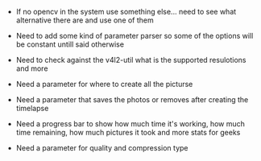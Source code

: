 - If no opencv in the system use something else...
  need to see what alternative there are and use one of them

- Need to add some kind of parameter parser so some of the options will be 
  constant untill said otherwise

- Need to check against the v4l2-util what is the supported 
  resulotions and more

- Need a parameter for where to create all the picturse

- Need a parameter that saves the photos or removes 
  after creating the timelapse

- Need a progress bar to show how much time it's working,
  how much time remaining, how much pictures it took and more stats for geeks

- Need a parameter for quality and compression type

